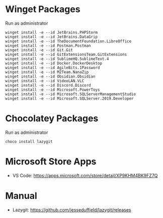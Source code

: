 # Winget Packages
Run as administrator
```
winget install -e --id JetBrains.PHPStorm
winget install -e --id JetBrains.DataGrip
winget install -e --id TheDocumentFoundation.LibreOffice
winget install -e --id Postman.Postman
winget install -e --id Git.Git
winget install -e --id GitExtensionsTeam.GitExtensions
winget install -e --id SublimeHQ.SublimeText.4
winget install -e --id Docker.DockerDesktop
winget install -e --id AgileBits.1Password
winget install -e --id M2Team.NanaZip
winget install -e --id Obsidian.Obsidian
winget install -e --id VideoLAN.VLC
winget install -e --id Discord.Discord
winget install -e --id Microsoft.PowerToys
winget install -e --id Microsoft.SQLServerManagementStudio
winget install -e --id Microsoft.SQLServer.2019.Developer
```

# Chocolatey Packages
Run as administrator
```
choco install lazygit
```

# Microsoft Store Apps
- VS Code: https://apps.microsoft.com/store/detail/XP9KHM4BK9FZ7Q 

# Manual
- Lazygit: https://github.com/jesseduffield/lazygit/releases